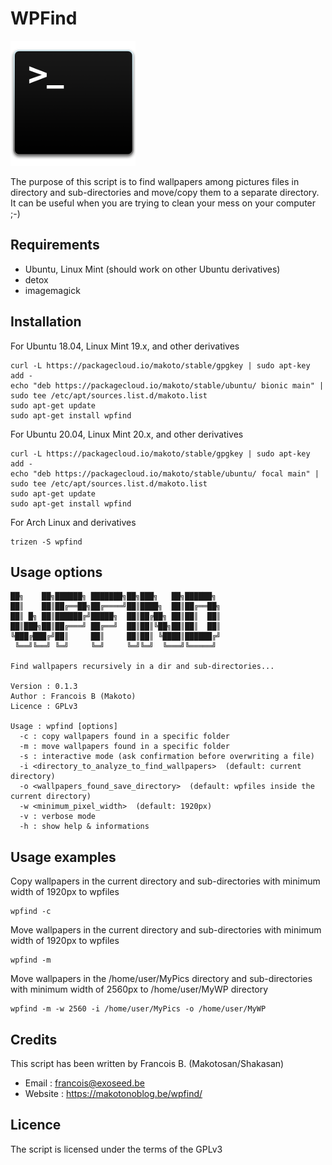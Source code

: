 # WPFind

![wpfind](pics/logo.png)

The purpose of this script is to find wallpapers among pictures files in directory and sub-directories and move/copy them to a separate directory.
It can be useful when you are trying to clean your mess on your computer ;-)

## Requirements

- Ubuntu, Linux Mint (should work on other Ubuntu derivatives)
- detox
- imagemagick

## Installation

For Ubuntu 18.04, Linux Mint 19.x, and other derivatives

```shell
curl -L https://packagecloud.io/makoto/stable/gpgkey | sudo apt-key add -
echo "deb https://packagecloud.io/makoto/stable/ubuntu/ bionic main" | sudo tee /etc/apt/sources.list.d/makoto.list
sudo apt-get update
sudo apt-get install wpfind
```

For Ubuntu 20.04, Linux Mint 20.x, and other derivatives

```shell
curl -L https://packagecloud.io/makoto/stable/gpgkey | sudo apt-key add -
echo "deb https://packagecloud.io/makoto/stable/ubuntu/ focal main" | sudo tee /etc/apt/sources.list.d/makoto.list
sudo apt-get update
sudo apt-get install wpfind
```

For Arch Linux and derivatives

```shell
trizen -S wpfind
```

## Usage options

```
██╗    ██╗██████╗ ███████╗██╗███╗   ██╗██████╗
██║    ██║██╔══██╗██╔════╝██║████╗  ██║██╔══██╗
██║ █╗ ██║██████╔╝█████╗  ██║██╔██╗ ██║██║  ██║
██║███╗██║██╔═══╝ ██╔══╝  ██║██║╚██╗██║██║  ██║
╚███╔███╔╝██║     ██║     ██║██║ ╚████║██████╔╝
 ╚══╝╚══╝ ╚═╝     ╚═╝     ╚═╝╚═╝  ╚═══╝╚═════╝

Find wallpapers recursively in a dir and sub-directories...

Version : 0.1.3
Author : Francois B (Makoto)
Licence : GPLv3

Usage : wpfind [options]
  -c : copy wallpapers found in a specific folder
  -m : move wallpapers found in a specific folder
  -s : interactive mode (ask confirmation before overwriting a file)
  -i <directory_to_analyze_to_find_wallpapers>  (default: current directory)
  -o <wallpapers_found_save_directory>  (default: wpfiles inside the current directory)
  -w <minimum_pixel_width>  (default: 1920px)
  -v : verbose mode
  -h : show help & informations
```

## Usage examples

Copy wallpapers in the current directory and sub-directories with minimum width of 1920px to wpfiles

```shell
wpfind -c
```

Move wallpapers in the current directory and sub-directories with minimum width of 1920px to wpfiles

```shell
wpfind -m
```

Move wallpapers in the /home/user/MyPics directory and sub-directories with minimum width of 2560px to /home/user/MyWP directory

```shell
wpfind -m -w 2560 -i /home/user/MyPics -o /home/user/MyWP
```

## Credits

This script has been written by Francois B. (Makotosan/Shakasan)

- Email : francois@exoseed.be
- Website : https://makotonoblog.be/wpfind/

## Licence

The script is licensed under the terms of the GPLv3
